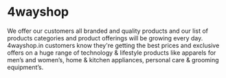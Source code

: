 # 4wayshop
We offer our customers all branded and quality products and our list of products categories and product offerings will be growing every day.  4wayshop.in customers know they're getting the best prices and exclusive offers on a huge range of technology &amp; lifestyle products like apparels for  men’s and women’s,  home &amp; kitchen appliances, personal care &amp; grooming equipment’s.
